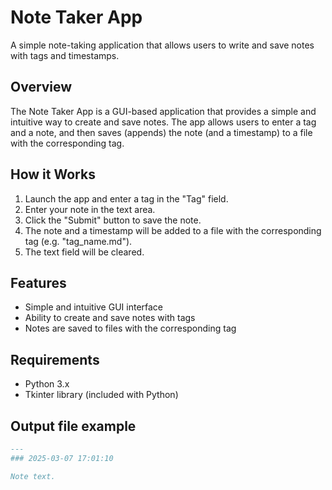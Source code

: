 # Note Taker App
A simple note-taking application that allows users to write and save notes with tags and timestamps.

## Overview
The Note Taker App is a GUI-based application that provides a simple and intuitive 
way to create and save notes. The app allows users to enter a tag and a note, and 
then saves (appends) the note (and a timestamp) to a file with the corresponding tag.

## How it Works
1. Launch the app and enter a tag in the "Tag" field.
2. Enter your note in the text area.
3. Click the "Submit" button to save the note.
4. The note and a timestamp will be added to a file with the corresponding tag (e.g. "tag_name.md").
5. The text field will be cleared.

## Features
* Simple and intuitive GUI interface
* Ability to create and save notes with tags
* Notes are saved to files with the corresponding tag

## Requirements
* Python 3.x
* Tkinter library (included with Python)

## Output file example
```markdown
---
### 2025-03-07 17:01:10

Note text.
```
